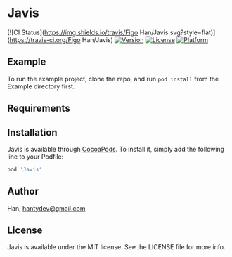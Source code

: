 # Javis

[![CI Status](https://img.shields.io/travis/Figo Han/Javis.svg?style=flat)](https://travis-ci.org/Figo Han/Javis)
[![Version](https://img.shields.io/cocoapods/v/Javis.svg?style=flat)](https://cocoapods.org/pods/Javis)
[![License](https://img.shields.io/cocoapods/l/Javis.svg?style=flat)](https://cocoapods.org/pods/Javis)
[![Platform](https://img.shields.io/cocoapods/p/Javis.svg?style=flat)](https://cocoapods.org/pods/Javis)

## Example

To run the example project, clone the repo, and run `pod install` from the Example directory first.

## Requirements

## Installation

Javis is available through [CocoaPods](https://cocoapods.org). To install
it, simply add the following line to your Podfile:

```ruby
pod 'Javis'
```

## Author

Han, hantydev@gmail.com

## License

Javis is available under the MIT license. See the LICENSE file for more info.
